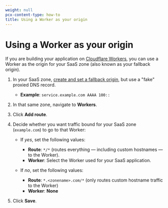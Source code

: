 ```yaml
---
weight: null
pcx-content-type: how-to
title: Using a Worker as your origin
---
```


# Using a Worker as your origin

If you are building your application on [Cloudflare Workers](https://developers.cloudflare.com/workers), you can use a Worker as the origin for your SaaS zone (also known as your fallback origin).

1. In your SaaS zone, [create and set a fallback origin](/ssl-for-saas/getting-started#step-1--create-fallback-origin-and-cname-target), but use a "fake" proxied DNS record.

   - **Example**: `service.example.com AAAA 100::`

1. In that same zone, navigate to **Workers**.
1. Click **Add route**.
1. Decide whether you want traffic bound for your SaaS zone (`example.com`) to go to that Worker:

   - If _yes_, set the following values:

     - **Route**: `*/*` (routes everything — including custom hostnames — to the Worker).
     - **Worker**: Select the Worker used for your SaaS application.

   - If _no_, set the following values:

     - **Route**: `*.<zonename>.com/*` (only routes custom hostname traffic to the Worker)
     - **Worker**: **None**

1. Click **Save**.